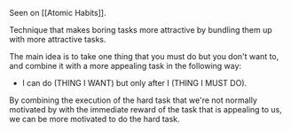 Seen on [[Atomic Habits]].

Technique that makes boring tasks more attractive by bundling them up with more attractive tasks.

The main idea is to take one thing that you must do but you don't want to, and combine it with a more appealing task in the following way:
- I can do (THING I WANT) but only after I (THING I MUST DO).

By combining the execution of the hard task that we're not normally motivated by with the immediate reward of the task that is appealing to us, we can be more motivated to do the hard task.